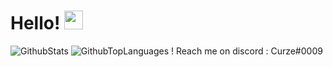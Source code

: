 # Hello! <img src="https://raw.githubusercontent.com/MartinHeinz/MartinHeinz/master/wave.gif" width="30px">
![GithubStats](https://github-readme-stats.vercel.app/api?username=Curzeed&count_private=false&show_icons=true&theme=synthwave)
![GithubTopLanguages](https://github-readme-stats.vercel.app/api/top-langs/?username=Curzeed&show_icons=true&layout=compact&theme=synthwave)
!  Reach me on discord : Curze#0009
